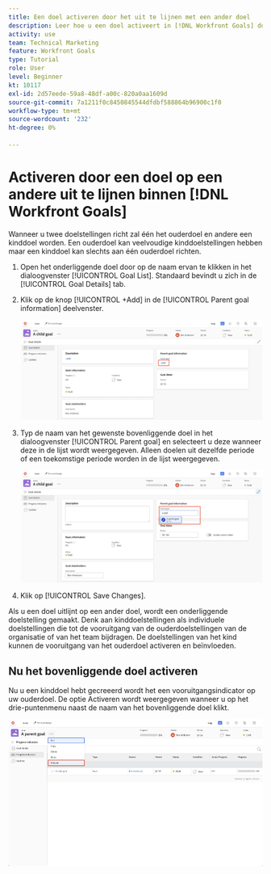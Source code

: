 ```yaml
---
title: Een doel activeren door het uit te lijnen met een ander doel
description: Leer hoe u een doel activeert in [!DNL Workfront Goals] door het op een ander doel uit te lijnen.
activity: use
team: Technical Marketing
feature: Workfront Goals
type: Tutorial
role: User
level: Beginner
kt: 10117
exl-id: 2d57eede-59a8-48df-a00c-820a0aa1609d
source-git-commit: 7a1211f0c8450845544dfdbf588864b96900c1f0
workflow-type: tm+mt
source-wordcount: '232'
ht-degree: 0%

---
```


# Activeren door een doel op een andere uit te lijnen binnen [!DNL Workfront Goals]

Wanneer u twee doelstellingen richt zal één het ouderdoel en andere een kinddoel worden. Een ouderdoel kan veelvoudige kinddoelstellingen hebben maar een kinddoel kan slechts aan één ouderdoel richten.

1. Open het onderliggende doel door op de naam ervan te klikken in het dialoogvenster [!UICONTROL Goal List]. Standaard bevindt u zich in de [!UICONTROL Goal Details] tab.
1. Klik op de knop [!UICONTROL +Add] in de [!UICONTROL Parent goal information] deelvenster.

   ![Een schermafbeelding van de [!UICONTROL Goal Details] tab](assets/06-workfront-goals-align-goals.png)

1. Typ de naam van het gewenste bovenliggende doel in het dialoogvenster [!UICONTROL Parent goal] en selecteert u deze wanneer deze in de lijst wordt weergegeven. Alleen doelen uit dezelfde periode of een toekomstige periode worden in de lijst weergegeven.

   ![Een schermafbeelding van de [!UICONTROL Goal Details] deelvenster met de [!UICONTROL Parent goal information] deelvenster](assets/07-workfront-goals-align-to.png)

1. Klik op [!UICONTROL Save Changes].

Als u een doel uitlijnt op een ander doel, wordt een onderliggende doelstelling gemaakt. Denk aan kinddoelstellingen als individuele doelstellingen die tot de vooruitgang van de ouderdoelstellingen van de organisatie of van het team bijdragen. De doelstellingen van het kind kunnen de vooruitgang van het ouderdoel activeren en beïnvloeden.

## Nu het bovenliggende doel activeren

Nu u een kinddoel hebt gecreeerd wordt het een vooruitgangsindicator op uw ouderdoel. De optie Activeren wordt weergegeven wanneer u op het drie-puntenmenu naast de naam van het bovenliggende doel klikt.

![Een schermafbeelding die laat zien hoe het hoofddoel kan worden geactiveerd.](assets/activate-the-parent-goal.png)

